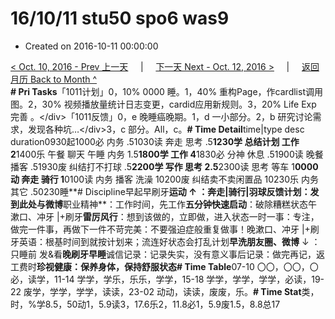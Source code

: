 # 16/10/11 stu50 spo6 was9

* Created on 2016-10-11 00:00:00

[&lt; Oct. 10, 2016 - Prev 上一天](d10.md)     \|     [下一天 Next - Oct. 12, 2016 &gt;](d12.md)     \|     [返回月历 Back to Month ^](index.md)   
**\# Pri Tasks**「1011计划」0，10% 0000 睡。1，40% 重构Page，作cardlist调用图。2，30% 视频播放量统计日志变更，cardid应用新规则。3，20% Life Exp 完善 。&lt;/div&gt;「1011反馈」0，e 晚睡癌晚期。1，d 一小部分。2，b 研究讨论需求，发现各种坑…&lt;/div&gt;3，c 部分。All，c。**\# Time Detail**time\|type desc duration0930起1000必 内务 .51030读 奔走 思考 .5**1230学 总结计划 工作 2**1400乐 午餐 聊天 午睡 内务 1.5**1800学 工作 4**1830必 分神 休息 .51900读 晚餐 播客 .51930废 纠结打不打球 .5**2200学 写作 思考 2.5**2300读 思考 等车 1**0000动 奔走 骑行 1**0100读 内务 播客 洗澡 10200废 纠结卖不卖闲置品 10230乐 内务 其它 .50230睡**\# Discipline早起早刷牙**运动 ↑ ：奔走\|骑行\|羽球反馈计划：发到此处与微博**职业精神**：工作时间，先工作**五分钟快速启动**：破除糟糕状态午漱口、冲牙 \|+刷牙**雷厉风行**：想到该做的，立即做，进入状态一时一事：专注，做完一件事，再做下一件不苛完美：不要强迫症般重复做事！晚漱口、冲牙 \|+刷牙英语：根基时间到就按计划来；流连好状态会打乱计划**早洗朋友圈、微博** ↓ ：只睡前 发&看**晚刷牙早睡**诚信记录：记录失实，没有意义事后记录：做完再记，返工费时**珍视健康：保养身体，保持舒服状态\# Time Table**07-10 〇〇，〇〇，〇必，读学，11-14 学学，学乐，乐乐，学学，15-18 学学，学学，学学，必读，19-22 废学，学学，学学，读读，23-02 动动，读读，废废，乐。**\# Time Stat**类，时，%学8.5，50动1，5.9读3，17.6乐2，11.8必1，5.9废1.5，8.8总17


